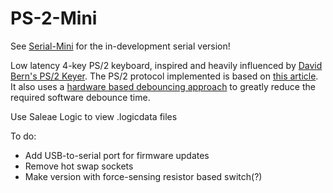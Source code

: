 # PS-2-Mini

See [Serial-Mini](https://github.com/chrsbell/Serial-Mini) for the in-development serial version!

Low latency 4-key PS/2 keyboard, inspired and heavily influenced by [David Bern's PS/2 Keyer](http://www.arrl.org/files/file/QEX_Next_Issue/May-Jun_2010/Bern.pdf). The PS/2 protocol implemented is based on [this article](https://www.avrfreaks.net/sites/default/files/PS2%20Keyboard.pdf). It also uses a [hardware based debouncing approach](https://hackaday.com/2015/12/09/embed-with-elliot-debounce-your-noisy-buttons-part-i/) to greatly reduce the required software debounce time.

Use Saleae Logic to view .logicdata files

To do:
* Add USB-to-serial port for firmware updates
* Remove hot swap sockets
* Make version with force-sensing resistor based switch(?)
